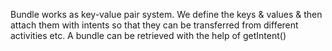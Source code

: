 Bundle works as key-value pair system. We define the keys & values & then attach them with intents so that they can be transferred 
from different activities etc. A bundle can be retrieved with the help of getIntent()  
